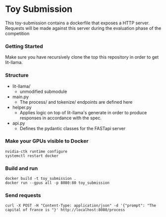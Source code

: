 # Toy Submission
This toy-submission contains a dockerfile that exposes a HTTP server. Requests will be made against this server during the evaluation phase of the competition

### Getting Started
Make sure you have recursively clone the top this repository in order to get lit-llama. 


### Structure
* lit-llama/ 
    * unmodified submodule
* main.py
    * The process/ and tokenize/ endpoints are defined here
* helper.py
    * Applies logic on top of lit-llama's generate in order to produce responses in accordance with the spec.
* api.py
    * Defines the pydantic classes for the FASTapi server
### Make your GPUs visible to Docker 
```
nvidia-ctk runtime configure
systemctl restart docker
```

### Build and run 
```
docker build -t toy_submission .
docker run --gpus all -p 8080:80 toy_submission
```
### Send requests
`curl -X POST -H "Content-Type: application/json" -d '{"prompt": "The capital of france is "}' http://localhost:8080/process`
